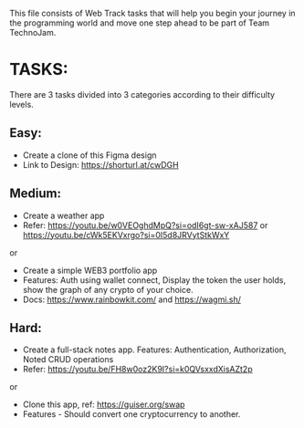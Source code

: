 
This file consists of Web Track tasks that will help you begin your journey in the programming world and move one step ahead to be part of Team TechnoJam.

# TASKS:
There are 3 tasks divided into 3 categories according to their difficulty levels.

## Easy:
- Create a clone of this Figma design
- Link to Design: https://shorturl.at/cwDGH
## Medium:
- Create a weather app 
- Refer: https://youtu.be/w0VEOghdMpQ?si=odI6gt-sw-xAJ587 or https://youtu.be/cWk5EKVxrgo?si=0I5d8JRVytStkWxY

or 
- Create a simple WEB3 portfolio app
- Features: Auth using wallet connect, Display the token the user holds, show the graph of any crypto of your choice.
- Docs: https://www.rainbowkit.com/ and https://wagmi.sh/
## Hard:
- Create a full-stack notes app.
Features: Authentication, Authorization, Noted CRUD operations
- Refer: https://youtu.be/FH8w0oz2K9I?si=k0QVsxxdXisAZt2p 

or 
- Clone this app, 
ref: https://guiser.org/swap
- Features - Should convert one cryptocurrency to another.
